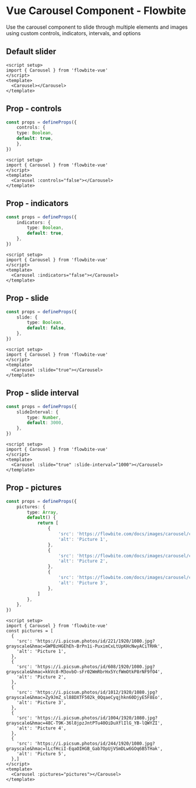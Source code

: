 <script setup>
import CarouselDefaultExample from './examples/CarouselDefaultExample.vue';
import CarouselNoControlsExample from './examples/CarouselNoControlsExample.vue';
import CarouselNoIndicatorsExample from './examples/CarouselNoIndicatorsExample.vue';
import CarouselSlideExample from './examples/CarouselSlideExample.vue';
import CarouselSlideIntervalExample from './examples/CarouselSlideIntervalExample.vue';
import CarouselPicturesExample from './examples/CarouselPicturesExample.vue';
</script>
# Vue Carousel Component - Flowbite

Use the carousel component to slide through multiple elements and images using custom controls, indicators, intervals, and options

## Default slider

```vue
<script setup>
import { Carousel } from 'flowbite-vue'
</script>
<template>
  <Carousel></Carousel>
</template>
```

<CarouselDefaultExample />

## Prop - controls

```typescript
const props = defineProps({
    controls: {
    type: Boolean,
    default: true,
    },
})
```

<CarouselNoControlsExample />

```vue
<script setup>
import { Carousel } from 'flowbite-vue'
</script>
<template>
  <Carousel :controls="false"></Carousel>
</template>
```
## Prop - indicators

```typescript
const props = defineProps({
    indicators: {
        type: Boolean,
        default: true,
    },
})
```

<CarouselNoIndicatorsExample />

```vue
<script setup>
import { Carousel } from 'flowbite-vue'
</script>
<template>
  <Carousel :indicators="false"></Carousel>
</template>
```

## Prop - slide

```typescript
const props = defineProps({
    slide: {
        type: Boolean,
        default: false,
    },
})
```

<CarouselSlideExample />

```vue
<script setup>
import { Carousel } from 'flowbite-vue'
</script>
<template>
  <Carousel :slide="true"></Carousel>
</template>
```

## Prop - slide interval

```typescript
const props = defineProps({
    slideInterval: {
        type: Number,
        default: 3000,
    },
})
```

<CarouselSlideIntervalExample />

```vue
<script setup>
import { Carousel } from 'flowbite-vue'
</script>
<template>
  <Carousel :slide="true" :slide-interval="1000"></Carousel>
</template>
```

## Prop - pictures

```typescript
const props = defineProps({
    pictures: {
        type: Array,
        default() {
            return [
                {
                    'src': 'https://flowbite.com/docs/images/carousel/carousel-1.svg',
                    'alt': 'Picture 1',
                },
                {
                    'src': 'https://flowbite.com/docs/images/carousel/carousel-2.svg',
                    'alt': 'Picture 2',
                },
                {
                    'src': 'https://flowbite.com/docs/images/carousel/carousel-3.svg',
                    'alt': 'Picture 3',
                },
            ]
        },
    },
})
```

<CarouselPicturesExample />

```vue
<script setup>
import { Carousel } from 'flowbite-vue'
const pictures = [
  {
    'src': 'https://i.picsum.photos/id/221/1920/1080.jpg?grayscale&hmac=GWPBzHGEhEh-BrPn1i-PuximCxLtUpKHcNwyACiTRHk',
    'alt': 'Picture 1',
  },
  {
    'src': 'https://i.picsum.photos/id/608/1920/1080.jpg?grayscale&hmac=kkVc8-M3ovbO-sFr02WmRbrHx5YcfWmOtkP8rNF9fO4',
    'alt': 'Picture 2',
  },
  {
    'src': 'https://i.picsum.photos/id/1012/1920/1080.jpg?grayscale&hmac=Zy9JmZ_sl88DXTF502k_0QqaeCyqjhkn60DjyE5F8Eo',
    'alt': 'Picture 3',
  },
  {
    'src': 'https://i.picsum.photos/id/1004/1920/1080.jpg?grayscale&hmac=48C-T9K-36l8jpzJntPTu40OiDuXflIlG_YB-lQWYZI',
    'alt': 'Picture 4',
  },
  {
    'src': 'https://i.picsum.photos/id/244/1920/1080.jpg?grayscale&hmac=lLcfHciI-EqaOIHGB_Gab7OpUjVSmDLw6GOq6B5THak',
    'alt': 'Picture 5',
  },]
</script>
<template>
  <Carousel :pictures="pictures"></Carousel>
</template>
```
